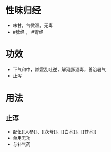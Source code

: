 # 性味归经
- 味甘，气微温，无毒
-  #脾经 ， #胃经 
# 功效
- 下气和中，除霍乱吐逆，解河豚酒毒，善治暑气
- 止泻
# 用法
## 止泻
- 配伍[[人参]]、[[茯苓]]、[[白术]]、[[苍术]]
- 单用无功
- 与补气药 